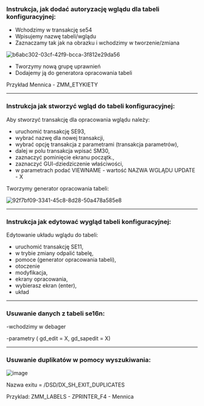 ### Instrukcja, jak dodać autoryzację wglądu dla tabeli konfiguracyjnej:

* Wchodzimy w transakcję se54
* Wpisujemy nazwę tabeli/wglądu
* Zaznaczamy tak jak na obrazku i wchodzimy w tworzenie/zmiana

![b6abc302-03cf-42f9-bcca-3f812e29da56](https://user-images.githubusercontent.com/91785152/204552477-25fcf053-bc05-41ba-a3e7-9c1f105337df.jpg)

* Tworzymy nową grupę uprawnień
* Dodajemy ją do generatora opracowania tabeli

Przykład Mennica - ZMM_ETYKIETY

-----------------------------------------------------------------------------------------------------------------------------------------------------------------------

### Instrukcja jak stworzyć wgląd do tabeli konfiguracyjnej:

Aby stworzyć transakcję dla opracowania wglądu należy:

- uruchomić transakcję SE93,
- wybrać nazwę dla nowej transakcji,
- wybrać opcję transakcja z parametrami (transakcja parametrów),
- dalej w polu transakcja wpisać SM30,
- zaznaczyć pominięcie ekranu początk.,
- zaznaczyć GUI-dziedziczenie właściwości,
- w parametrach podać VIEWNAME - wartość NAZWA WGLĄDU
		      UPDATE	- X
		      
Tworzymy generator opracowania tabeli:

![92f7bf09-3341-45c8-8d28-50a478a585e8](https://user-images.githubusercontent.com/91785152/198004684-a3dce76d-9377-49cf-a564-8c2e45915daa.jpg)

-----------------------------------------------------------------------------------------------------------------------------------------------------------------------

### Instrukcja jak edytować wygląd tabeli konfiguracyjnej:

Edytowanie układu wglądu do tabeli:

- uruchomić transakcję SE11,
- w trybie zmiany odpalić tabelę,
- pomoce (generator opracowania tabeli),
- otoczenie
- modyfikacja,
- ekrany opracowania,
- wybierasz ekran (enter),
- układ

-----------------------------------------------------------------------------------------------------------------------------------------------------------------------

### Usuwanie danych z tabeli se16n:

-wchodzimy w debager

-parametry ( gd_edit = X, gd_sapedit = X)

-----------------------------------------------------------------------------------------------------------------------------------------------------------------------

### Usuwanie duplikatów w pomocy wyszukiwania:

![image](https://user-images.githubusercontent.com/91785152/205066443-0507f392-41af-4f48-aa8f-938e20ae76fe.png)

Nazwa exitu = /DSD/DX_SH_EXIT_DUPLICATES

Przyklad: ZMM_LABELS - ZPRINTER_F4 - Mennica


